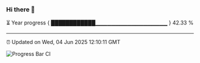 ### Hi there 👋

⏳ Year progress { ████████████▁▁▁▁▁▁▁▁▁▁▁▁▁▁▁▁▁▁ } 42.33 %

---

⏰ Updated on Wed, 04 Jun 2025 12:10:11 GMT

![Progress Bar CI](https://github.com/liununu/liununu/workflows/Progress%20Bar%20CI/badge.svg)
